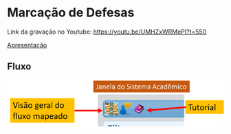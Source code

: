 # Marcação de Defesas


Link da gravação no Youtube:
https://youtu.be/UMHZxWRMePI?t=550

[Apresentação](https://github.com/adolfont/PPGCA/blob/master/ajuda/marcacao_de_defesas/tutorial_p%C3%B3s_fase1%20e%202.pdf)


## Fluxo

![Image of Yaktocat](fluxo.png)

